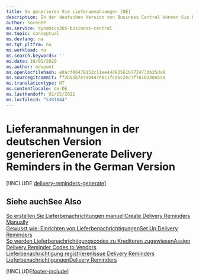 ```yaml
---
title: So generieren Sie Lieferanmahnungen [DE]
description: In der deutschen Version von Business Central können Sie Lieferanmahnungen erstellen, wenn eine Bestellung nicht wie erwartet geliefert wurde.
author: SorenGP
ms.service: dynamics365-business-central
ms.topic: conceptual
ms.devlang: na
ms.tgt_pltfrm: na
ms.workload: na
ms.search.keywords: ''
ms.date: 10/01/2020
ms.author: edupont
ms.openlocfilehash: e8acf06478152c11ee44482561b772473db25da8
ms.sourcegitcommit: ff2b55b7e790447e0c1fcd5c2ec7f7610338ebaa
ms.translationtype: HT
ms.contentlocale: de-DE
ms.lasthandoff: 02/15/2021
ms.locfileid: "5381844"
---
```

# <a name="generate-delivery-reminders-in-the-german-version"></a><span data-ttu-id="c364b-103">Lieferanmahnungen in der deutschen Version generieren</span><span class="sxs-lookup"><span data-stu-id="c364b-103">Generate Delivery Reminders in the German Version</span></span>

[!INCLUDE [delivery-reminders-generate](../includes/ATCHDE/delivery-reminders-generate.md)]

## <a name="see-also"></a><span data-ttu-id="c364b-104">Siehe auch</span><span class="sxs-lookup"><span data-stu-id="c364b-104">See Also</span></span>

[<span data-ttu-id="c364b-105">So erstellen Sie Lieferbenachrichtungen manuell</span><span class="sxs-lookup"><span data-stu-id="c364b-105">Create Delivery Reminders Manually</span></span>](how-to-create-delivery-reminders-manually.md)  
[<span data-ttu-id="c364b-106">Gewusst wie: Einrichten von Lieferbenachrichtigungen</span><span class="sxs-lookup"><span data-stu-id="c364b-106">Set Up Delivery Reminders</span></span>](how-to-set-up-delivery-reminders.md)  
[<span data-ttu-id="c364b-107">So werden Lieferbenachrichtigungscodes zu Kreditoren zugewiesen</span><span class="sxs-lookup"><span data-stu-id="c364b-107">Assign Delivery Reminder Codes to Vendors</span></span>](how-to-assign-delivery-reminder-codes-to-vendors.md)  
[<span data-ttu-id="c364b-108">Lieferbenachrichtigung registrieren</span><span class="sxs-lookup"><span data-stu-id="c364b-108">Issue Delivery Reminders</span></span>](how-to-issue-delivery-reminders.md)  
[<span data-ttu-id="c364b-109">Lieferbenachrichtigungen</span><span class="sxs-lookup"><span data-stu-id="c364b-109">Delivery Reminders</span></span>](delivery-reminders.md)  


[!INCLUDE[footer-include](../../includes/footer-banner.md)]